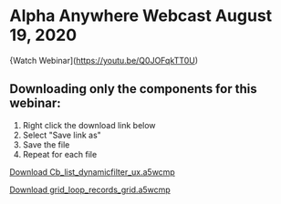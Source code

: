 # Alpha Anywhere Webcast August 19, 2020

{Watch Webinar](https://youtu.be/Q0JOFqkTT0U)

## Downloading only the components for this webinar:

1. Right click the download link below
2. Select "Save link as"
3. Save the file
4. Repeat for each file

<a href="https://github.com/alphaanywhere/Alpha-Anywhere-Webinars/raw/master/August%2019%202020/Cb_list_dynamicfilter_ux.a5wcmp">Download Cb_list_dynamicfilter_ux.a5wcmp</a>

<a href="https://github.com/alphaanywhere/Alpha-Anywhere-Webinars/raw/master/August%2019%202020/grid_loop_records_grid.a5wcmp">Download grid_loop_records_grid.a5wcmp</a>